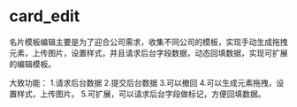# card_edit
名片模板编辑主要是为了迎合公司需求，收集不同公司的模板，实现手动生成拖拽元素，上传图片，设置样式，并且请求后台字段数据，动态回填数据，实现可扩展的编辑模板。

大致功能：
1.请求后台数据
2.提交后台数据
3.可以撤回
4.可以生成元素拖拽，设置样式，上传图片。
5.可扩展，可以请求后台字段做标记，方便回填数据。
